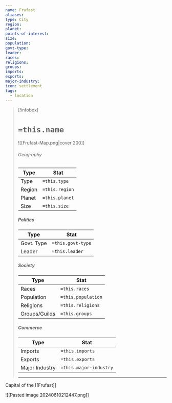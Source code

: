 ```yaml
---
name: Frufast
aliases: 
type: City
region: 
planet: 
points-of-interest: 
size: 
population: 
govt-type: 
leader: 
races: 
religions: 
groups: 
imports: 
exports: 
major-industry: 
icon: settlement
tags:
  - location
---
```

> [!infobox]
> # `=this.name`
> ![[Frufast-Map.png|cover 200]]
> ###### Geography
> | Type | Stat |
> | ---- | ---- |
> | Type | `=this.type` |
> | Region | `=this.region` |
> |  Planet | `=this.planet` |
> |  Size    | `=this.size`   |
> 
> ##### Politics
> | Type | Stat |
> | ---- | ---- |
> | Govt. Type | `=this.govt-type` |
> | Leader | `=this.leader` |
> 
> ##### Society
> | Type | Stat |
> | ---- | ---- |
> | Races | `=this.races` |
> | Population | `=this.population` |
> | Religions | `=this.religions` |
> | Groups/Guilds | `=this.groups`|
> 
> ##### Commerce
> | Type | Stat |
> | ---- | ---- |
> | Imports | `=this.imports` |
> | Exports | `=this.exports` |
> | Major Industry | `=this.major-industry` |
> ---



Capital of the [[Frufast]]

![[Pasted image 20240610212447.png]]
